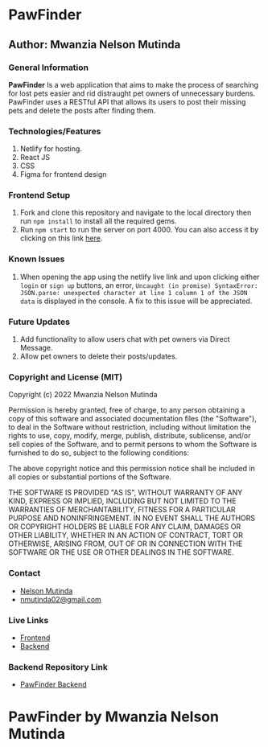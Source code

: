# PawFinder
## Author: Mwanzia Nelson Mutinda
### General Information
**PawFinder** Is a web application that aims to make the process of searching for lost pets easier and rid distraught pet owners of unnecessary burdens. PawFinder uses a RESTful API that allows its users to post their missing pets and delete the posts after finding them.
### Technologies/Features 
1. Netlify for hosting.
2. React JS
3. CSS
4. Figma for frontend design
### Frontend Setup
1. Fork and clone this repository and navigate to the local directory then run `npm install` to install all the required gems.
2. Run `npm start` to run the server on port 4000. You can also access it by clicking on this link [here](http://localhost:4000).

### Known Issues
1. When opening the app using the netlify live link and upon clicking either `login` or `sign up` buttons, an error, `Uncaught (in promise) SyntaxError: JSON.parse: unexpected character at line 1 column 1 of the JSON data` is displayed in the console. A fix to this issue will be appreciated.

### Future Updates
1. Add functionality to allow users chat with pet owners via Direct Message.
2. Allow pet owners to delete their posts/updates.

### Copyright and License (MIT)
Copyright (c) 2022 Mwanzia Nelson Mutinda

Permission is hereby granted, free of charge, to any person obtaining
a copy of this software and associated documentation files (the
"Software"), to deal in the Software without restriction, including
without limitation the rights to use, copy, modify, merge, publish,
distribute, sublicense, and/or sell copies of the Software, and to
permit persons to whom the Software is furnished to do so, subject to
the following conditions:

The above copyright notice and this permission notice shall be
included in all copies or substantial portions of the Software.

THE SOFTWARE IS PROVIDED "AS IS", WITHOUT WARRANTY OF ANY KIND,
EXPRESS OR IMPLIED, INCLUDING BUT NOT LIMITED TO THE WARRANTIES OF
MERCHANTABILITY, FITNESS FOR A PARTICULAR PURPOSE AND
NONINFRINGEMENT. IN NO EVENT SHALL THE AUTHORS OR COPYRIGHT HOLDERS BE
LIABLE FOR ANY CLAIM, DAMAGES OR OTHER LIABILITY, WHETHER IN AN ACTION
OF CONTRACT, TORT OR OTHERWISE, ARISING FROM, OUT OF OR IN CONNECTION
WITH THE SOFTWARE OR THE USE OR OTHER DEALINGS IN THE SOFTWARE.

### Contact
- [Nelson Mutinda](https://github.com/nelsonmutindamwanzia)
- nmutinda02@gmail.com

### Live Links
- [Frontend](https://pawfinder-web.netlify.app/)
- [Backend](https://paw-finder-production.up.railway.app)
### Backend Repository Link
- [PawFinder Backend](https://github.com/nelsonmutindamwanzia/pawfinder-backend)

# PawFinder by Mwanzia Nelson Mutinda